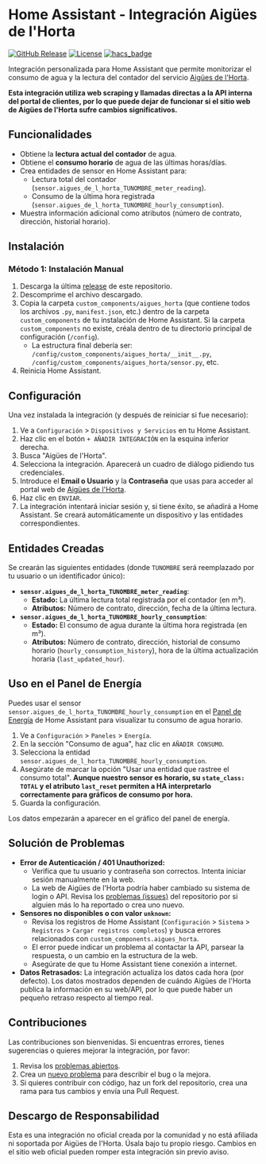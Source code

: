 # Home Assistant - Integración Aigües de l'Horta

[![GitHub Release][releases-shield]][releases]
[![License][license-shield]][license]
[![hacs_badge](https://img.shields.io/badge/HACS-Default-orange.svg?style=for-the-badge)](https://github.com/hacs/integration)

<!-- Opcional: Añadir badges de estado si tienes CI/CD -->
<!-- [![CI Status](...)] -->

<!-- Opcional: Añadir una imagen/screenshot -->
<!-- ![Screenshot de la integración en Home Assistant](URL_A_TU_IMAGEN.png) -->

Integración personalizada para Home Assistant que permite monitorizar el consumo de agua y la lectura del contador del servicio [Aigües de l'Horta](https://www.aigueshorta.es).

**Esta integración utiliza web scraping y llamadas directas a la API interna del portal de clientes, por lo que puede dejar de funcionar si el sitio web de Aigües de l'Horta sufre cambios significativos.**

## Funcionalidades

*   Obtiene la **lectura actual del contador** de agua.
*   Obtiene el **consumo horario** de agua de las últimas horas/días.
*   Crea entidades de sensor en Home Assistant para:
    *   Lectura total del contador (`sensor.aigues_de_l_horta_TUNOMBRE_meter_reading`).
    *   Consumo de la última hora registrada (`sensor.aigues_de_l_horta_TUNOMBRE_hourly_consumption`).
*   Muestra información adicional como atributos (número de contrato, dirección, historial horario).

## Instalación

### Método 1: Instalación Manual

1.  Descarga la última [release](https://github.com/sercasan/hass-aigues-horta/releases) de este repositorio.
2.  Descomprime el archivo descargado.
3.  Copia la carpeta `custom_components/aigues_horta` (que contiene todos los archivos `.py`, `manifest.json`, etc.) dentro de la carpeta `custom_components` de tu instalación de Home Assistant. Si la carpeta `custom_components` no existe, créala dentro de tu directorio principal de configuración (`/config`).
    *   La estructura final debería ser: `/config/custom_components/aigues_horta/__init__.py`, `/config/custom_components/aigues_horta/sensor.py`, etc.
4.  Reinicia Home Assistant.

## Configuración

Una vez instalada la integración (y después de reiniciar si fue necesario):

1.  Ve a `Configuración` > `Dispositivos y Servicios` en tu Home Assistant.
2.  Haz clic en el botón `+ AÑADIR INTEGRACIÓN` en la esquina inferior derecha.
3.  Busca "Aigües de l'Horta".
4.  Selecciona la integración. Aparecerá un cuadro de diálogo pidiendo tus credenciales.
5.  Introduce el **Email o Usuario** y la **Contraseña** que usas para acceder al portal web de [Aigües de l'Horta](https://www.aigueshorta.es/login).
6.  Haz clic en `ENVIAR`.
7.  La integración intentará iniciar sesión y, si tiene éxito, se añadirá a Home Assistant. Se creará automáticamente un dispositivo y las entidades correspondientes.

## Entidades Creadas

Se crearán las siguientes entidades (donde `TUNOMBRE` será reemplazado por tu usuario o un identificador único):

*   **`sensor.aigues_de_l_horta_TUNOMBRE_meter_reading`**:
    *   **Estado:** La última lectura total registrada por el contador (en m³).
    *   **Atributos:** Número de contrato, dirección, fecha de la última lectura.
*   **`sensor.aigues_de_l_horta_TUNOMBRE_hourly_consumption`**:
    *   **Estado:** El consumo de agua durante la última hora registrada (en m³).
    *   **Atributos:** Número de contrato, dirección, historial de consumo horario (`hourly_consumption_history`), hora de la última actualización horaria (`last_updated_hour`).

## Uso en el Panel de Energía

Puedes usar el sensor `sensor.aigues_de_l_horta_TUNOMBRE_hourly_consumption` en el [Panel de Energía](https://www.home-assistant.io/docs/energy/) de Home Assistant para visualizar tu consumo de agua horario.

1.  Ve a `Configuración` > `Paneles` > `Energía`.
2.  En la sección "Consumo de agua", haz clic en `AÑADIR CONSUMO`.
3.  Selecciona la entidad `sensor.aigues_de_l_horta_TUNOMBRE_hourly_consumption`.
4.  Asegúrate de marcar la opción "Usar una entidad que rastree el consumo total". **Aunque nuestro sensor es horario, su `state_class: TOTAL` y el atributo `last_reset` permiten a HA interpretarlo correctamente para gráficos de consumo por hora.**
5.  Guarda la configuración.

Los datos empezarán a aparecer en el gráfico del panel de energía.

## Solución de Problemas

*   **Error de Autenticación / 401 Unauthorized:**
    *   Verifica que tu usuario y contraseña son correctos. Intenta iniciar sesión manualmente en la web.
    *   La web de Aigües de l'Horta podría haber cambiado su sistema de login o API. Revisa los [problemas (issues)](https://github.com/sercasan/hass-aigues-horta/issues) del repositorio por si alguien más lo ha reportado o crea uno nuevo.
*   **Sensores no disponibles o con valor `unknown`:**
    *   Revisa los registros de Home Assistant (`Configuración` > `Sistema` > `Registros` > `Cargar registros completos`) y busca errores relacionados con `custom_components.aigues_horta`.
    *   El error puede indicar un problema al contactar la API, parsear la respuesta, o un cambio en la estructura de la web.
    *   Asegúrate de que tu Home Assistant tiene conexión a internet.
*   **Datos Retrasados:** La integración actualiza los datos cada hora (por defecto). Los datos mostrados dependen de cuándo Aigües de l'Horta publica la información en su web/API, por lo que puede haber un pequeño retraso respecto al tiempo real.

## Contribuciones

Las contribuciones son bienvenidas. Si encuentras errores, tienes sugerencias o quieres mejorar la integración, por favor:

1.  Revisa los [problemas abiertos](https://github.com/sercasan/hass-aigues-horta/issues).
2.  Crea un [nuevo problema](https://github.com/sercasan/hass-aigues-horta/issues/new) para describir el bug o la mejora.
3.  Si quieres contribuir con código, haz un fork del repositorio, crea una rama para tus cambios y envía una Pull Request.

## Descargo de Responsabilidad

Esta es una integración no oficial creada por la comunidad y no está afiliada ni soportada por Aigües de l'Horta. Úsala bajo tu propio riesgo. Cambios en el sitio web oficial pueden romper esta integración sin previo aviso.

[releases]: https://github.com/sercasan/hass-aigues-horta/releases
[releases-shield]: https://img.shields.io/github/release/sercasan/hass-aigues-horta.svg?style=for-the-badge
[license]: https://github.com/sercasan/hass-aigues-horta/blob/main/LICENSE
[license-shield]: https://img.shields.io/github/license/sercasan/hass-aigues-horta.svg?style=for-the-badge
